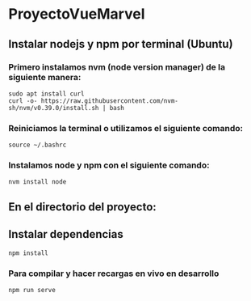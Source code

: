 # ProyectoVueMarvel

## Instalar nodejs y npm por terminal (Ubuntu)

### Primero instalamos nvm (node version manager) de la siguiente manera:
```
sudo apt install curl
curl -o- https://raw.githubusercontent.com/nvm-sh/nvm/v0.39.0/install.sh | bash
```
### Reiniciamos la terminal o utilizamos el siguiente comando:
```
source ~/.bashrc
```
### Instalamos node y npm con el siguiente comando:
```
nvm install node
```
## En el directorio del proyecto:

## Instalar dependencias
```
npm install
```

### Para compilar y hacer recargas en vivo en desarrollo
```
npm run serve
```

